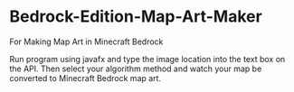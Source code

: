 # Bedrock-Edition-Map-Art-Maker
For Making Map Art in Minecraft Bedrock

Run program using javafx and type the image location into the text box on the API. Then select your algorithm method and watch your map be converted to Minecraft Bedrock map art.
